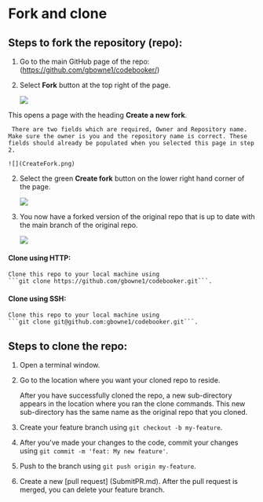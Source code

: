 # Fork and clone 

## Steps to fork the repository (repo): 

1. Go to the main GitHub page of the repo:
    (https://github.com/gbowne1/codebooker/)
   
1. Select **Fork** button at the top right of the page. 

    ![](fork.png)

This opens a page with the heading **Create a new fork**.

     There are two fields which are required, Owner and Repository name. Make sure the owner is you and the repository name is correct. These fields should already be populated when you selected this page in step 2.

    ![](CreateFork.png)

2. Select the green **Create fork** button on the lower right hand corner of the page.

    ![](CreateForkBtn.png)

3. You now have a forked version of the original repo that is up to date with the main branch of the original repo.

    ![](ForkedBranch.png)


 #### Clone using HTTP:

    Clone this repo to your local machine using
    ```git clone https://github.com/gbowne1/codebooker.git```.

#### Clone using SSH:

    Clone this repo to your local machine using
    ```git clone git@github.com:gbowne1/codebooker.git```.


## Steps to clone the repo:

1. Open a terminal window.
2. Go to the location where you want your cloned repo to reside.

    After you have successfully cloned the repo, a new sub-directory appears in the location where you ran the clone commands. This new sub-directory has the same name as the original repo that you cloned.
 
1. Create your feature branch using ```git checkout -b my-feature```.

1. After you've made your changes to the code, commit your changes using ```git commit -m 'feat: My new feature'```.

1. Push to the branch using ```git push origin my-feature```.

1. Create a new [pull request] (SubmitPR.md).
    After the pull request is merged, you can delete your feature branch.


